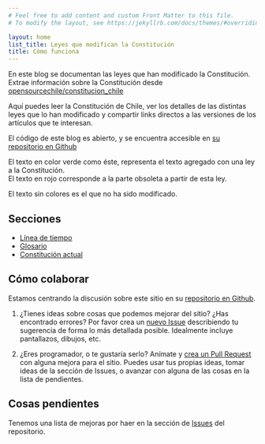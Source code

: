 ```yaml
---
# Feel free to add content and custom Front Matter to this file.
# To modify the layout, see https://jekyllrb.com/docs/themes/#overriding-theme-defaults

layout: home
list_title: Leyes que modifican la Constitución
title: Cómo funciona
---
```


En este blog se documentan las leyes que han modificado la Constitución.
Extrae información sobre la Constitución desde [opensourcechile/constitucion_chile](https://github.com/opensourcechile/constitucion_chile)

Aquí puedes leer la Constitución de Chile, ver los detalles
de las distintas leyes que lo han modificado y compartir links directos
a las versiones de los artículos que te interesan.

El código de este blog es abierto, y se encuentra accesible en [su repositorio en Github](https://github.com/opensourcechile/constitucion)

<div class="added" markdown="1">El texto en color verde como éste, representa el texto agregado con una ley a la Constitución.
</div>

<div class="removed" markdown="1">El texto en rojo corresponde a la parte obsoleta a partir de esta ley.
</div>

El texto sin colores es el que no ha sido modificado.


## Secciones

- [Línea de tiempo](/timeline.html)
- [Glosario](/glosario.md)
- [Constitución actual](/actual.html)

## Cómo colaborar

Estamos centrando la discusión sobre este sitio en su [repositorio en Github](https://github.com/opensourcechile/constitucion).

1. ¿Tienes ideas sobre cosas que podemos mejorar del sitio? ¿Has encontrado
errores? Por favor crea un [nuevo Issue](https://github.com/opensourcechile/constitucion/issues/new) describiendo tu sugerencia
de forma lo más detallada posible. Idealmente incluye pantallazos,
dibujos, etc.

2. ¿Eres programador, o te gustaría serlo? Anímate y [crea un Pull Request](https://github.com/opensourcechile/constitucion/pulls)
con alguna mejora para el sitio. Puedes usar tus propias ideas, tomar ideas 
de la sección de Issues, o avanzar con alguna de las cosas en la lista de pendientes.


## Cosas pendientes

Tenemos una lista de mejoras por haer en la sección de [Issues](https://github.com/opensourcechile/constitucion/issues) del repositorio.

